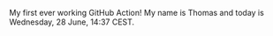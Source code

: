 My first ever working GitHub Action!
My name is Thomas and today is Wednesday, 28 June, 14:37 CEST. 
